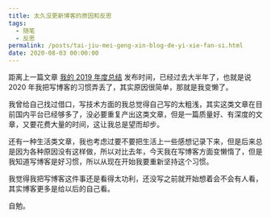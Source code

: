 ```yaml
---
title: 太久没更新博客的原因和反思
tags:
  - 随笔
  - 反思
permalink: /posts/tai-jiu-mei-geng-xin-blog-de-yi-xie-fan-si.html
date: 2020-08-03 00:00:00
---
```


距离上一篇文章 [我的 2019 年度总结](https://4ark.me/post/72566ae3.html) 发布时间，已经过去大半年了，也就是说 2020 年我把写博客的习惯弄丢了，其实原因很简单，那就是我变懒了。

我曾给自己找过借口，写技术方面的我总觉得自己写的太粗浅，其实这类文章在目前国内平台已经够多了，没必要重复产出这类文章，但是一篇质量好、有深度的文章，又要花费大量的时间，这让我总是望而却步。

还有一种生活类文章，我也考虑过要不要把生活上一些感想记录下来，但是后来总是因为各种原因没有这样做，所以对比去年，今天我在写博客方面变懒惰了，但是我知道写博客是好习惯，所以从现在开始我要重新坚持这个习惯。

我觉得我把写博客这件事还是看得太功利，还没写之前就开始想着会不会有人看，其实博客更多是给以后的自己看。

自勉。
